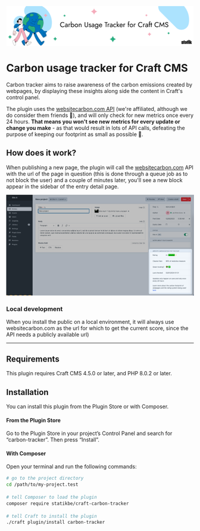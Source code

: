 <img src="img/github_banner.png" alt="">

# Carbon usage tracker for Craft CMS

Carbon tracker aims to raise awareness of the carbon emissions created by webpages, by displaying these insights along side the content in Craft's control panel.

The plugin uses the [websitecarbon.com API](https://www.websitecarbon.com/) (we're affiliated, although we do consider them friends 💚), and will only check for new metrics once every 24 hours. **That means you won't see new metrics for every update or change you make** - as that would result in lots of API calls, defeating the purpose of keeping our footprint as small as possible 🙂.

## How does it work?

When publishing a new page, the plugin will call the [websitecarbon.com](https://www.websitecarbon.com) API with the url of the page in question (this is done through a queue job as to not block the user) and a couple of minutes later, you'll see a new block appear in the sidebar of the entry detail page.

<img src="img/github_screenshot.png" alt="">

### Local development 
When you install the public on a local environment, it will always use websitecarbon.com as the url for which to get the current score, since the API needs a publicly available url)

--- 
## Requirements
This plugin requires Craft CMS 4.5.0 or later, and PHP 8.0.2 or later.

## Installation

You can install this plugin from the Plugin Store or with Composer.

#### From the Plugin Store

Go to the Plugin Store in your project’s Control Panel and search for “carbon-tracker”. Then press “Install”.

#### With Composer

Open your terminal and run the following commands:

```bash
# go to the project directory
cd /path/to/my-project.test

# tell Composer to load the plugin
composer require statikbe/craft-carbon-tracker

# tell Craft to install the plugin
./craft plugin/install carbon-tracker
```
